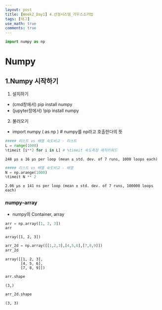 ```yaml
---
layout: post
title: [Week2_Day1] 4.선형시스템_가우스소거법
tags: [태그]
use_math: true
comments: true
---
```

```python
import numpy as np
```

# Numpy

## 1.Numpy 시작하기

1. 설치하기  
- (cmd창에서) pip install numpy  
- (jupyter창에서) !pip install numpy  
2. 불러오기
- import numpy ( as np ) # numpy를 np라고 호출한다의 뜻


```python
##### 리스트 vs 배열 속도비교 - 리스트
L = range(1000)
%timeit [i**2 for i in L] # %timeit 속도측정 매직키워드
```

    248 µs ± 16 µs per loop (mean ± std. dev. of 7 runs, 1000 loops each)
    


```python
##### 리스트 vs 배열 속도비교 - 배열
N = np.arange(1000)
%timeit N ** 2
```

    2.06 µs ± 141 ns per loop (mean ± std. dev. of 7 runs, 100000 loops each)
    

### numpy-array
- numpy의 Container, array


```python
arr = np.array([1, 2, 3])
arr
```




    array([1, 2, 3])




```python
arr_2d = np.array([[1,2,3],[4,5,6],[7,8,9]])
arr_2d
```




    array([[1, 2, 3],
           [4, 5, 6],
           [7, 8, 9]])




```python
arr.shape
```




    (3,)




```python
arr_2d.shape
```




    (3, 3)


